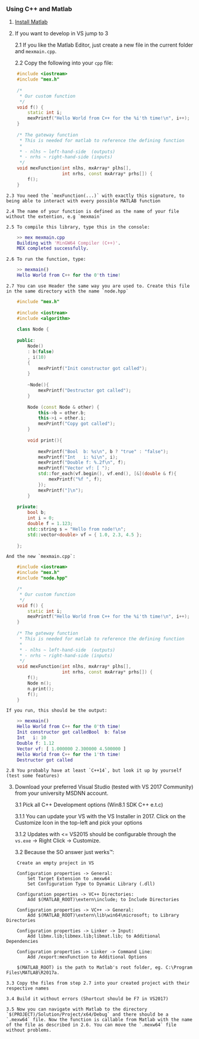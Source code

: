 ### Using C++ and Matlab

1. [Install Matlab](https://de.mathworks.com/downloads/web_downloads?s_tid=srchtitle)

2. If you want to develop in VS jump to 3
    
    2.1 If you like the Matlab Editor, just create a new file in the current folder and `mexmain.cpp`.

    2.2 Copy the following into your `cpp` file:
```c++
    #include <iostream>
    #include "mex.h"
     
    /*
     * Our custom function
     */
    void f() {
        static int i;
        mexPrintf("Hello World from C++ for the %i'th time!\n", i++);
    }
    
    /* The gateway function
     * This is needed for matlab to reference the defining function
     *
     * - nlhs ~ left-hand-side  (outputs)
     * - nrhs ~ right-hand-side (inputs)
     */ 
    void mexFunction(int nlhs, mxArray* plhs[],
                     int nrhs, const mxArray* prhs[]) {
        f();
    }
```

    2.3 You need the `mexFunction(...)` with exactly this signature, to being able to interact with every possible MATLAB function

    2.4 The name of your function is defined as the name of your file without the extention, e.g `mexmain`

    2.5 To compile this library, type this in the console:
```matlab
    >> mex mexmain.cpp
    Building with 'MinGW64 Compiler (C++)'.
    MEX completed successfully.
```

    2.6 To run the function, type:
```matlab
    >> mexmain()
    Hello World from C++ for the 0'th time!
```
  
    2.7 You can use Header the same way you are used to. Create this file in the same directory with the name `node.hpp`
```c++
    #include "mex.h"
    
    #include <iostream>
    #include <algorithm>
    
    class Node {
    
    public:
        Node()
        : b(false)
        , i(10) 
        {
            mexPrintf("Init constructor got called");
        }
        
        ~Node(){
            mexPrintf("Destructor got called");
        }
        
        Node (const Node & other) {
            this->b = other.b;
            this->i = other.i;
            mexPrintf("Copy got called");
        }
        
        void print(){
            
            mexPrintf("Bool  b: %s\n", b ? "true" : "false");
            mexPrintf("Int   i: %i\n", i);
            mexPrintf("Double f: %.2f\n", f);
            mexPrintf("Vector vf: [ ");
            std::for_each(vf.begin(), vf.end(), [&](double & f){
                mexPrintf("%f ", f);
            });
            mexPrintf("]\n");
        }
       
    private:
        bool b;
        int i = 0;
        double f = 1.123;
        std::string s = "Hello from node!\n";
        std::vector<double> vf = { 1.0, 2.3, 4.5 };
        
    };
```
    And the new `mexmain.cpp`:
```c++
    #include <iostream>
    #include "mex.h"
    #include "node.hpp"

    /*
     * Our custom function
     */
    void f() {
        static int i;
        mexPrintf("Hello World from C++ for the %i'th time!\n", i++);
    }
    
    /* The gateway function
     * This is needed for matlab to reference the defining function
     *
     * - nlhs ~ left-hand-side  (outputs)
     * - nrhs ~ right-hand-side (inputs)
     */ 
    void mexFunction(int nlhs, mxArray* plhs[],
                     int nrhs, const mxArray* prhs[]) {
        f();
        Node n();
        n.print();
        f();
    }
```
    If you run, this should be the output:
```matlab
    >> mexmain()
    Hello World from C++ for the 0'th time!
    Init constructor got calledBool  b: false
    Int   i: 10
    Double f: 1.12
    Vector vf: [ 1.000000 2.300000 4.500000 ]
    Hello World from C++ for the 1'th time!
    Destructor got called
```

    2.8 You probably have at least `C++14`, but look it up by yourself (test some features)

3. Download your preferred Visual Studio (tested with VS 2017 Community) from your university MSDNN account.

    3.1 Pick all C++ Development options (Win8.1 SDK C++ e.t.c)

    3.1.1 You can update your VS with the VS Installer in 2017. Click on the Customize Icon in the top-left and pick your options

    3.1.2 Updates with <= VS2015 should be configurable through the `vs.exe` -> Right Click -> Customize.

    3.2 Because the SO answer just werks™:
```text
    Create an empty project in VS

    Configuration properties -> General:
        Set Target Extension to .mexw64
        Set Configuration Type to Dynamic Library (.dll)

    Configuration poperties -> VC++ Directories:
        Add $(MATLAB_ROOT)\extern\include; to Include Directories

    Configuration properties -> VC++ -> General:
        Add $(MATLAB_ROOT)\extern\lib\win64\microsoft; to Library Directories

    Configuration properties -> Linker -> Input:
        Add libmx.lib;libmex.lib;libmat.lib; to Additional Dependencies

    Configuration properties -> Linker -> Command Line:
        Add /export:mexFunction to Additional Options

    $(MATLAB_ROOT) is the path to Matlab's root folder, eg. C:\Program Files\MATLAB\R2017a.
```

    3.3 Copy the files from step 2.7 into your created project with their respective names

    3.4 Build it without errors (Shortcut should be F7 in VS2017)

    3.5 Now you can navigate with Matlab to the directory `$(PROJECT)/Solution/Project/x64/Debug` and there should be a `.mexw64` file. Now the function is callable from Matlab with the name of the file as described in 2.6. You can move the `.mexw64` file without problems.